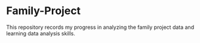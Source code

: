 # Family-Project
This repository records my progress in analyzing the family project data and learning data analysis skills.
